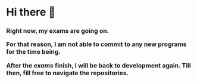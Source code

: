 # Hi there 👋
<h3>
Right now, my exams are going on. 

  
For that reason, I am not able to commit to any new programs for the time being. 

  After the <i>exams</i> finish, I will be back to development again. Till then, fill free to navigate the repositories. 

</h3>
